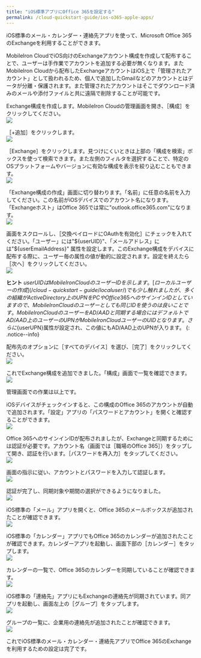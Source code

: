 ```yaml
---
title: "iOS標準アプリにOffice 365を設定する"
permalink: /cloud-quickstart-guide/ios-o365-apple-apps/
---
```

iOS標準のメール・カレンダー・連絡先アプリを使って、Microsoft Office 365のExchangeを利用することができます。

MobileIron CloudでiOS向けのExchangeアカウント構成を作成して配布することで、ユーザーは手作業でアカウントを追加する必要が無くなります。またMobileIron Cloudから配布したExchangeアカウントはiOS上で「管理されたアカウント」として扱われるため、個人で追加したGmailなどのアカウントとはデータが分離・保護されます。また管理されたアカウントはそこでダウンロード済みのメールや添付ファイルと共に遠隔で削除することが可能です。

Exchange構成を作成します。MobileIron Cloudの管理画面を開き、［構成］をクリックしてください。  
![](/assets/cloud-quickstart-guide/images/7D663ABB-2746-426E-8495-6AF10F6AA1FC.png)

［+追加］をクリックします。  
![](/assets/cloud-quickstart-guide/images/A7D04069-59C8-4659-A9A6-E07A6E339256.png)

［Exchange］をクリックします。見つけにくいときは上部の「構成を検索」ボックスを使って検索できます。また左側のフィルタを選択することで、特定のOSプラットフォームやバージョンに有効な構成を表示を絞り込むこともできます。  
![](/assets/cloud-quickstart-guide/images/79FF2B10-5A44-4C02-8141-A586A3BB2360.png)

「Exchange構成の作成」画面に切り替わります。「名前」に任意の名前を入力してください。この名前がiOSデバイスでのアカウント名になります。「Exchangeホスト」はOffice 365では常に"outlook.office365.com"になります。  
![](/assets/cloud-quickstart-guide/images/0D9540E8-378F-40F4-9D39-8F944ECF9632.png)

画面をスクロールし、［交換ペイロードにOAuthを有効化］にチェックを入れてください。「ユーザー」には"${userUID}"、「メールアドレス」には"${userEmailAddress}" 属性を設定します。このExchange構成をデバイスに配布する際に、ユーザー毎の属性の値が動的に設定されます。設定を終えたら［次へ］をクリックしてください。  
![](/assets/cloud-quickstart-guide/images/3A55B684-B420-4A3D-A45A-CCAC225C1CE8.png)

**ヒント** ${userUID}はMobileIron CloudのユーザーIDを示します。[ローカルユーザーの作成](/cloud-quickstart-guide/localuser/)でも少し触れましたが、多くの組織がActive Directory上のUPNをPCやOffice 365へのサインインIDとしていますので、MobileIron Cloudのユーザーとしても同じIDを使うのは良いことです。MobileIron CloudのユーザーをAD/AADと同期する場合にはデフォルトでAD/AAD上のユーザーのUPNがMobileIron CloudユーザーのUIDとなります。さらに${userUPN}属性が設定され、この値にもAD/AAD上のUPNが入ります。
{: .notice--info}

配布先のオプションに［すべてのデバイス］を選び、［完了］をクリックしてください。  
![](/assets/cloud-quickstart-guide/images/2142E514-0EDA-4694-A291-B9E73D7060B3.png)

これでExchange構成を追加できました。「構成」画面で一覧を確認できます。  
![](/assets/cloud-quickstart-guide/images/D908ECDB-CB81-4329-B53F-EC5126C176EE.png)

管理画面での作業は以上です。

iOSデバイスがチェックインすると、この構成のOffice 365のアカウントが自動で追加されます。「設定」アプリの「パスワードとアカウント」を開くと確認することができます。  
![](/assets/cloud-quickstart-guide/images/3D73741E-7AB3-4925-B087-5E1E3464BF77.png)

Office 365へのサインインIDが配布されましたが、Exchangeと同期するためには認証が必要です。アカウント名（画面では［職場のOffice 365］）をタップして開き、認証を行います。［パスワードを再入力］をタップしてください。  
![](/assets/cloud-quickstart-guide/images/40A09351-A39A-4292-A090-B57760A06DAC.png)

画面の指示に従い、アカウントとパスワードを入力して認証します。  
![](/assets/cloud-quickstart-guide/images/91A9D6DA-DDBD-447E-805F-AB55049B0462.png)

認証が完了し、同期対象や期間の選択ができるようになりました。  
![](/assets/cloud-quickstart-guide/images/E8D8DBDE-69FA-4C22-ACB3-8FC5A99799FB.png)

iOS標準の「メール」アプリを開くと、Office 365のメールボックスが追加されたことが確認できます。  
![](/assets/cloud-quickstart-guide/images/B35B44A3-D61F-4399-9A11-77A54E18288A.png)

iOS標準の「カレンダー」アプリでもOffice 365のカレンダーが追加されたことが確認できます。カレンダーアプリを起動し、画面下部の［カレンダー］をタップします。  
![](/assets/cloud-quickstart-guide/images/02937DD1-8BA6-4EDC-B9C3-C8BBF260A510.png)

カレンダーの一覧で、Office 365のカレンダーを同期していることが確認できます。  
![](/assets/cloud-quickstart-guide/images/07C97904-AD34-44CC-9345-75C9D69349A3.png)

iOS標準の「連絡先」アプリにもExchangeの連絡先が同期されています。同アプリを起動し、画面左上の［グループ］をタップします。  
![](/assets/cloud-quickstart-guide/images/326055EC-6CEA-4FBE-B7D8-74CC153A5CEA.png)

グループの一覧に、企業用の連絡先が追加されたことが確認できます。  
![](/assets/cloud-quickstart-guide/images/229B57A3-ABA1-4059-8C45-62DFA9856EA5.png)

これでiOS標準のメール・カレンダー・連絡先アプリでOffice 365のExchangeを利用するための設定は完了です。

